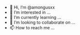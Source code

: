 - 👋 Hi, I’m @amongusxx
- 👀 I’m interested in ...
- 🌱 I’m currently learning ...
- 💞️ I’m looking to collaborate on ...
- 📫 How to reach me ...

<!---
amongusxx/amongusxx is a ✨ special ✨ repository because its `README.md` (this file) appears on your GitHub profile.
You can click the Preview link to take a look at your changes.
--->
